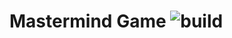 # Mastermind Game ![build](https://github.com/thaohvm/MastermindGame/actions/workflows/node.js.yml/badge.svg)
